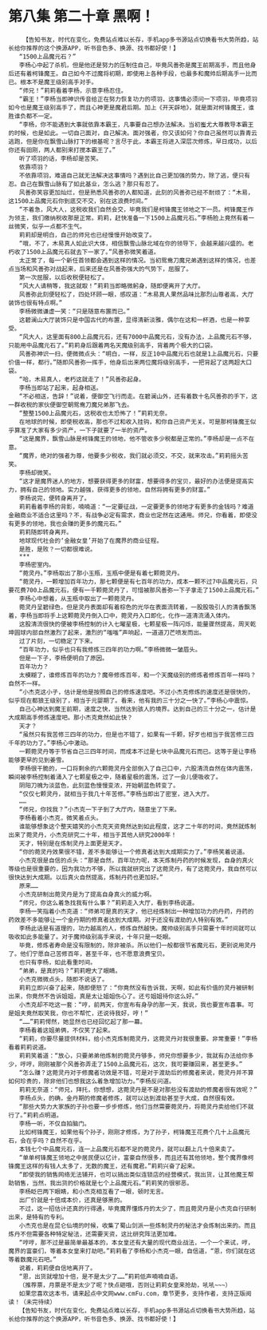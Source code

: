 # 第八集 第二十章 黑啊！
        【告知书友，时代在变化，免费站点难以长存，手机app多书源站点切换看书大势所趋，站长给你推荐的这个换源APP，听书音色多、换源、找书都好使！】
       “1500上品魔元石？”
       李杨心中起了杀机，但是他还是努力的压制住自己，毕竟风善弥是魔王前期高手，而且他身后还有着柯锋魔王。自己如今不过魔将初期，即使用上各种手段，也最多和魔帅后期高手一比而已。根本不是魔王级别高手对手。
       “师兄！”莉莉看着李杨，示意李杨忍住。
       “霸王！”李杨当即神识传音给正在努力恢复功力的项羽，这事情必须问一下项羽，毕竟项羽如今也是魔王级别高手了，而且心神更是魔君后期。加上《开天辟地》，就是面对柯锋魔王，谁胜谁负都不一定。
       “李杨，你不能遇到大事就依靠本霸王，凡事要自己想办法解决。当初蚩尤大尊教导本霸王的时候，也是如此。一切自己面对，自己解决。面对强者，你又该如何？你自己虽然可以靠青云逃跑，但是你在飘雪山脉打下的根基呢？言尽于此，本霸王将进入深层次修炼，早日成功，以后你还有田刚，两人都别来打搅本霸王了。”
       听了项羽的话，李杨却是苦笑。
       依靠项羽？
       不依靠项羽，难道自己就无法解决这事情吗？遇到比自己更加强的势力，除了逃，便只有忍。自己在飘雪山脉有了如此基业，怎么逃？那只有忍了。
       风善弥笑容更加灿烂，但是熟悉风善弥的人都知道，此刻的风善弥已经不耐烦了：“木易，这1500上品魔元石你到底交不交，别在这浪费时间。”
       “不着急，风大人，这税收我们自然会交，毕竟我们是柯锋魔王领地之下一员。柯锋魔王作为领主，我们缴纳税收那是正常。莉莉，赶快准备一下1500上品魔元石。”李杨脸上竟然有着一丝微笑，似乎一点都不生气。
       莉莉却是明白，自己的师兄也已经慢慢开始改变了。
       “哦，不了，木易真人如此识大体，相信飘雪山脉北域在你的领导下，会越来越兴盛的。老朽收了1500上品魔元石就去下一家了。”风善弥微笑着道。
       太正常了，每一个新任首领都会遇到这样的情况。当初鸳鸯刀魔兄弟遇到这样的情况，也差点当场和风善弥对战起来，后来还是在风善弥强大的气势下，屈服了。
       第一次屈服，以后收税便轻松了。
       “风大人请稍等，我这就取！”莉莉当即略微躬身，随即便离开了大厅。
       风善弥此刻便轻松了，四处环顾一眼，感叹道：“木易真人果然品味比那烈山尊者高，大厅装饰也很有特点啊。”
       李杨微微谦虚一笑：“只是随意布置而已。”
       这碧澜山大厅装饰只是中国古代的布置，显得清新淡雅，偶尔在这和一杯酒，也是一种享受。
       “风大人，这里面有800上品魔元石，还有7000中品魔元石，没有办法，上品魔元石不够，只能用中品魔元石了。”莉莉身后跟着两名天魔级别高手，背着两个极大的口袋。
       风善弥神识一扫，便微微点头：“明白，一样，反正10中品魔元石也就是1上品魔元石，只要价值一样，都行。”随即风善弥一挥手，他身后出来两位魔将级别高手，一把背起了这两超大口袋。
       “哈，木易真人，老朽这就走了！”风善弥起身。
       李杨当即站了起来，起身相送。
       “不必相送，告辞！”说着，便御空飞行而走。在碧澜山外，还有着数十名风善弥的手下，这一群收税的家伙便御空朝鸳鸯刀魔兄弟那飞去。
       “整整1500上品魔元石，这税收也太恐怖了！”莉莉无奈。
       在地球的时候，即使税收高，那也不过和收入挂钩，和你自己资产无关。可是那柯锋魔王似乎算准了大家有多少资产，一下子就要了一半的资产。
       “这是魔界，飘雪山脉是柯锋魔王的领地，他不管收多少税都是正常的。”李杨却是一点不在意。
       “魔界，绝对的强者为尊，他要多少税收，我们就必须交，不交，就来攻击。”莉莉摇头苦笑。
       李杨却微笑。
       “这才是魔界迷人的地方，想要获得更多的财富，想要得多的宝贝，最好的办法便是提高实力，拥有自己的领地。实力越强，获得更多的领地，自然将拥有更多的财富。”
       李杨说完，便转身离开了。
       莉莉看着李杨的背影，喃喃道：“一定要征战，一定要更多的领地才有更多的金钱吗？难道金融商业不适合这里吗？不，有战争必定有需求，商业也定然在这通用。师兄，你看着，即使没有更多的领地，我也会赚的更多的魔元石。”
       莉莉随即转身离开。
       地球现代社会的‘金融女皇’开始了在魔界的商业征程。
       是胜，是败？一切都很难说。
       ***
       李杨密室内。
       “菀灵丹。”李杨取出了那小玉瓶，玉瓶中便是有着七颗菀灵丹。
       “菀灵丹，一颗增加百年功力，那七颗便是有七百年的功力，成本一颗不过7中品魔元石，只要花费700上品魔元石，便有一千颗菀灵丹了，可惜被那风善弥一下子拿走了1500上品魔元石。”
       李杨心中想着，从玉瓶中取出了一颗菀灵丹。
       菀灵丹呈碧绿色，但是灵丹表面却有着棕色的光华在表面流转着，一股股吸引人的清香飘荡着，李杨当即将手上这颗菀灵丹倒入口中，菀灵丹入口即化，化作一道清流涌入体内。
       这股清流很快的便被李杨控制的计入七曜星极，七颗星极一阵闪烁，能量骤然提高，周天乾坤圆球内部自然激烈了起来，激烈的“嗤嗤”声响起，一道道刀芒喷发而出。
       过了片刻，一切稳定了下来。
       “百年功力，似乎也只有我修炼三四年的功力啊。”李杨微微一皱眉头。
       但是一下子，李杨便明白了原因。
       百年功力？
       太模糊了，谁修炼百年的功力？魔帝修炼百年，和一个天魔级别的修炼者修炼百年一样吗？自然不一样。
       “小杰克这小子，估计是他是按照自己的修炼速度吧。不过小杰克修炼的速度还是很快的，似乎现在都狼王级别了，相当于元婴期了。看来，他有我的三十分之一快了。”李杨心中震惊。
       自己心神达到魔王前期，速度之快，当然达到骇人的境界。达到自己的三十分之一，估计是大成期高手修炼速度吧。那小杰克竟然如此快？
       天才？
       “虽然只有我苦修三四年的功力，但是也不错了，如果有一千颗，好歹也相当于我苦修三四千年的功力了。”李杨心中激动。
       一颗菀灵丹等于节省自己三四年时间，而成本不过是七块中品魔元石而已。这等于是让李杨能够更早的见到姜雪。
       李杨很干脆的，一口将剩余的六颗菀灵丹全部倒入了自己口中，六股清流自然在体内震荡，瞬间被李杨控制着涌入了七颗星极之中，随着星极的震荡，过了一会儿便吸收了。
       阴阳刀魄为淡蓝色，此刻蓝色慢慢变浓，开始朝蓝色转变了。
       “仅仅七颗灵丹，就相当于我几十年苦修。”李杨当即出了密室，进入大厅。
       ……
       “师兄，你找我？”小杰克一下子到了大厅内，随意坐了下来。
       李杨看着小杰克，微笑着点头。
       谁能够想象这个整天嬉笑的小杰克天资竟然达到如此程度，这才二十年的时间，竟然就炼制出来了菀灵丹，小杰克研究二十年，相当于其他人研究2000年！
       天才，特别是在炼制灵丹上面更是天才。
       “你的菀灵丹效果很不错，差不多能够让一个修真者达到大成期实力了。”李杨笑着说道。
       小杰克很是自信的点头：“那是自然，百年功力呢，本天炼制丹药的时候发现，自身的真火等级也是很重要的，因为我功力不够，所以我就研究出了这菀灵丹，有了这菀灵丹，我自然可以很快达到大成期。以后真火自然提高，炼制丹药也更加好。”
       原来……
       小杰克研制出菀灵丹是为了提高自身真火的威力啊。
       “师兄，你这么着急找我有什么事？”莉莉走入大厅，看到李杨说道。
       李杨一笑指着小杰克道：“师弟可是真的天才，他已经炼制出一种增加功力的丹药，丹药的药效差不多能够让一个金丹期的修真者达到大成期。对于还没有渡劫的人特别有效。”
       李杨此话是有道理的，功力越高的人，修炼自然越快。魔帅级别高手只需要十年时间就可以吸收如此多能量了。对于魔帅级别高手来说，十年只是一眨眼。
       毕竟，修炼者寿命是没有限制的，除非被杀。所以他们一般都很节省魔元石，更别说用灵丹了。他们宁愿自己苦修百年，甚至千年，也不愿意浪费宝贝。
       也只有李杨，如此看重时间。
       “弟弟，是真的吗？”莉莉瞪大了眼睛。
       小杰克微微点头，随即不说话了。
       莉莉立即兴奋了起来，随即便怒了：“你竟然没有告诉我，天啊，如此有价值的灵丹被研制出来，你竟然不告诉姐姐，真是太让姐姐伤心了。还亏姐姐待你这么好。”
       小杰克却不吃这一套：“哼，前两天，你宣布有身孕的那一天，我说，我也要宣布喜事。可是姐夫竟然取笑我，你也不帮忙，还说待我好，哼！”
       “……”莉莉愕然，她显然也已经回忆起了那一幕。
       李杨看着这姐弟俩，不仅笑了起来。
       “莉莉，你要尽量提供材料，给小杰克炼制菀灵丹，这菀灵丹对我很重要。非常重要！”李杨看着莉莉说道。
       莉莉笑着道：“放心，只要弟弟他炼制的菀灵丹够多，师兄你想要多少，我就有办法给你多少，哼哼，刚刚被那个风善弥弄走了1500上品魔元石，这次，我可要赚回来，甚至更多。”
       “怎么赚？这菀灵丹对于修魔者功效是不错，可是对于渡劫后的修魔者来说，菀灵丹并不算如何珍贵的，除非他们也想我这么着急增加功力。”李杨反问道。
       莉莉无奈道：“师兄，拜托，你想想，这菀灵丹是不是对那些没有渡劫的修魔者很有效呢？”
       李杨点头，的确，金丹期的修魔者修炼，就可以达到渡劫甚至于大成，自然很有效。
       “那些大势力大家族的子孙也要一步步修炼，他们当然需要菀灵丹，将菀灵丹卖给他们不就行了。”莉莉点明道。
       李杨一听，不仅自拍脑门。
       比如柯锋魔王，如果他有个孙子，刚刚才修炼，为了孙子，柯锋魔王花费个几十上品魔元石，会在乎吗？自然不在乎。
       本钱七个中品魔元石，连一上品魔元石都不足的菀灵丹，就可以翻上几十倍来卖了。
       “单单柯锋魔王领地之中居民便以亿计，富豪自然很多，而且还有其他领地，整个魔界像柯锋魔王这样的有钱人太多了，无数的魔王，还有魔君。”莉莉兴奋了起来。
       “即使我的销售网络无法铺开，也可以搞出类似连锁店的经营模式，我出货，让其他魔王帮助销售，当然，我出货的价格就是七个上品魔元石。”莉莉笑的很邪恶。
       李杨眨巴两下眼睛，和小杰克相互看了一眼，顿时无言。
       出厂价就是十倍成本价，还真是够黑的。
       不过，这一招估计还真的行得通，毕竟魔界懂炼丹的太少了，而且菀灵丹是小杰克自行研制出来，是特有的专利。
       小杰克也是在昆仑仙境的时候，收集了蜀山剑派一些炼制灵丹的秘法才会炼制出来的。而且炼丹不但需要各种特定秘法，还需要天资，这比研究阵法更加难。
       “哼哼，那不过是最简单最基本的，本女皇还有大量的现代商业战法，一个一个来试，哼，魔界的富豪们，等着本女皇来打劫吧。”莉莉看了李杨和小杰克一眼，自信道，“恩，你们就在这等着数魔元石吧。”
       说着，莉莉便自信地离开了。
       “恩，出货就增加十倍，是不是太少了……”莉莉低声喃喃自语。
       （推荐票，月票是不是太少了呢？快点砸哦，否则让莉莉女皇来抢劫，吼吼~~~）
       如果您喜欢这本书，请来起点中文网www.cmFu.com，章节更多，支持作者，支持正版阅读！（未完待续）
       【告知书友，时代在变化，免费站点难以长存，手机app多书源站点切换看书大势所趋，站长给你推荐的这个换源APP，听书音色多、换源、找书都好使！】